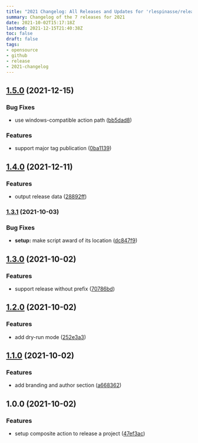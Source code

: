 ```yaml
---
title: "2021 Changelog: All Releases and Updates for 'rlespinasse/release-that'"
summary: Changelog of the 7 releases for 2021
date: 2021-10-02T15:17:18Z
lastmod: 2021-12-15T21:40:38Z
toc: false
draft: false
tags:
- opensource
- github
- release
- 2021-changelog
---
```

## [1.5.0](https://github.com/rlespinasse/release-that/compare/v1.4.0...v1.5.0) (2021-12-15)


### Bug Fixes

* use windows-compatible action path ([bb5dad8](https://github.com/rlespinasse/release-that/commit/bb5dad82252516f9688ed93914abc29c827ffd35))


### Features

* support major tag publication ([0ba1139](https://github.com/rlespinasse/release-that/commit/0ba11397a4eb15c1b47ecf10ebaf53990af3e8c6))



## [1.4.0](https://github.com/rlespinasse/release-that/compare/v1.3.1...v1.4.0) (2021-12-11)


### Features

* output release data ([28892ff](https://github.com/rlespinasse/release-that/commit/28892ff72799d0a71000f0fb9750009ff1ea8ab8))



### [1.3.1](https://github.com/rlespinasse/release-that/compare/v1.3.0...v1.3.1) (2021-10-03)


### Bug Fixes

* **setup:** make script award of its location ([dc847f9](https://github.com/rlespinasse/release-that/commit/dc847f924b47d2f3562c71cef0f94c6e75fc0f95))



## [1.3.0](https://github.com/rlespinasse/release-that/compare/v1.2.0...v1.3.0) (2021-10-02)


### Features

* support release without prefix ([70786bd](https://github.com/rlespinasse/release-that/commit/70786bdafdb98b1f24a01d834aaf7a095e80ed60))



## [1.2.0](https://github.com/rlespinasse/release-that/compare/v1.1.0...v1.2.0) (2021-10-02)


### Features

* add dry-run mode ([252e3a3](https://github.com/rlespinasse/release-that/commit/252e3a3b9cab84c292702c0b6f065485f577ab34))



## [1.1.0](https://github.com/rlespinasse/release-that/compare/v1.0.0...v1.1.0) (2021-10-02)


### Features

* add branding and author section ([a668362](https://github.com/rlespinasse/release-that/commit/a66836242d08917804a28f44de614ce8023a4456))



## 1.0.0 (2021-10-02)


### Features

* setup composite action to release a project ([47ef3ac](https://github.com/rlespinasse/release-that/commit/47ef3ac792bf45c74964a1f8b598600717f4d01e))



